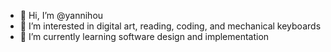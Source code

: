 - 👋 Hi, I’m @yannihou
- 👀 I’m interested in digital art, reading, coding, and mechanical keyboards
- 🌱 I’m currently learning software design and implementation

<!---
yannihou/yannihou is a ✨ special ✨ repository because its `README.md` (this file) appears on your GitHub profile.
You can click the Preview link to take a look at your changes.
--->
